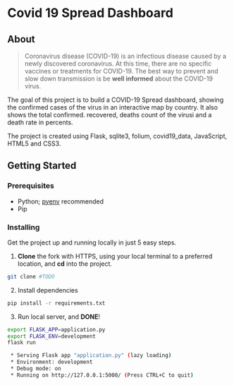 # Covid 19 Spread Dashboard

## About

> Coronavirus disease (COVID-19) is an infectious disease caused by a newly discovered coronavirus.
> At this time, there are no specific vaccines or treatments for COVID-19. The best way to prevent and slow down transmission is be **well informed** about the COVID-19 virus.

The goal of this project is to build a COVID-19 Spread dashboard, showing the confirmed cases of the virus in an interactive map by country. It also shows the total confirmed. recovered, deaths count of the virusi and a death rate in percents.

The project is created using Flask, sqlite3, folium, covid19_data, JavaScript, HTML5 and CSS3.

## Getting Started

### Prerequisites

* Python; [pyenv](https://github.com/pyenv/pyenv) recommended
* Pip

### Installing

Get the project up and running locally in just 5 easy steps.

1. **Clone** the fork with HTTPS, using your local terminal to a preferred location, and **cd** into the project.

```bash
git clone #TODO 

```

2. Install dependencies

```bash
pip install -r requirements.txt
```

3. Run local server, and **DONE**!

```bash
export FLASK_APP=application.py
export FLASK_ENV=development
flask run

 * Serving Flask app "application.py" (lazy loading)
 * Environment: development
 * Debug mode: on
 * Running on http://127.0.0.1:5000/ (Press CTRL+C to quit)
```
